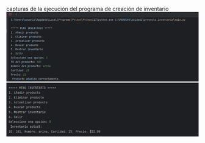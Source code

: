 capturas de la ejecución del programa de creación de inventario
![img.png](img.png)
![img_1.png](img_1.png)

